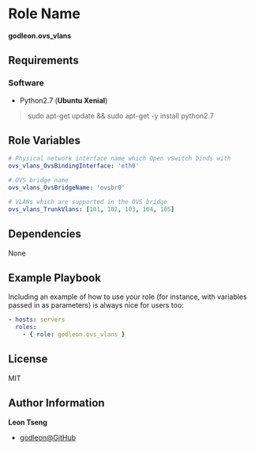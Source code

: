 Role Name
=========

**godleon.ovs_vlans**

Requirements
------------

### Software

- Python2.7 (**Ubuntu Xenial**)
> sudo apt-get update && sudo apt-get -y install python2.7


Role Variables
--------------

```yml
# Physical network interface name which Open vSwitch binds with
ovs_vlans_OvsBindingInterface: 'eth0'

# OVS bridge name
ovs_vlans_OvsBridgeName: 'ovsbr0'

# VLANs which are supported in the OVS bridge
ovs_vlans_TrunkVlans: [101, 102, 103, 104, 105]
```

Dependencies
------------

None


Example Playbook
----------------

Including an example of how to use your role (for instance, with variables passed in as parameters) is always nice for users too:

```yml
- hosts: servers
  roles:
    - { role: godleon.ovs_vlans }
```

License
-------

MIT

Author Information
------------------

**Leon Tseng** 

-  [godleon@GitHub](https://github.com/godleon)
